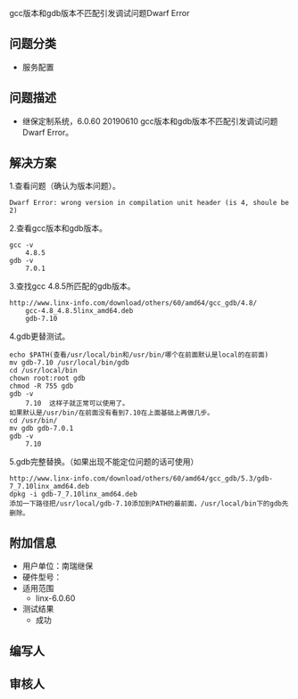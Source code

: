 gcc版本和gdb版本不匹配引发调试问题Dwarf Error

## 问题分类

+ 服务配置
## 问题描述

- 继保定制系统，6.0.60 20190610 gcc版本和gdb版本不匹配引发调试问题Dwarf Error。

## 解决方案

1.查看问题（确认为版本问题）。

```
Dwarf Error: wrong version in compilation unit header (is 4, shoule be 2)
```
2.查看gcc版本和gdb版本。

```
gcc -v
	4.8.5
gdb -v
	7.0.1
```
3.查找gcc 4.8.5所匹配的gdb版本。

```
http://www.linx-info.com/download/others/60/amd64/gcc_gdb/4.8/
	gcc-4.8_4.8.5linx_amd64.deb
	gdb-7.10
```
4.gdb更替测试。

```
echo $PATH(查看/usr/local/bin和/usr/bin/哪个在前面默认是local的在前面)
mv gdb-7.10 /usr/local/bin/gdb
cd /usr/local/bin
chown root:root gdb
chmod -R 755 gdb
gdb -v
	7.10  这样子就正常可以使用了。
如果默认是/usr/bin/在前面没有看到7.10在上面基础上再做几步。
cd /usr/bin/
mv gdb gdb-7.0.1
gdb -v
	7.10
```

5.gdb完整替换。（如果出现不能定位问题的话可使用）

```
http://www.linx-info.com/download/others/60/amd64/gcc_gdb/5.3/gdb-7_7.10linx_amd64.deb
dpkg -i gdb-7_7.10linx_amd64.deb
添加一下路径把/usr/local/gdb-7.10添加到PATH的最前面，/usr/local/bin下的gdb先删除。
```



## 附加信息

- 用户单位：南瑞继保
- 硬件型号：
- 适用范围
  - linx-6.0.60
- 测试结果
  - 成功

##     编写人

##     审核人

